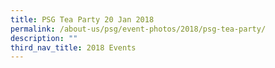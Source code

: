 ```yaml
---
title: PSG Tea Party 20 Jan 2018
permalink: /about-us/psg/event-photos/2018/psg-tea-party/
description: ""
third_nav_title: 2018 Events
---
```

